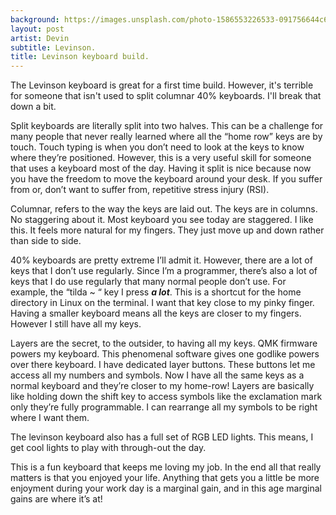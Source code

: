 ```yaml
---
background: https://images.unsplash.com/photo-1586553226533-091756644c6a?ixlib=rb-1.2.1&ixid=eyJhcHBfaWQiOjEyMDd9&auto=format&fit=crop&w=1275&q=80 
layout: post
artist: Devin
subtitle: Levinson.
title: Levinson keyboard build.
---
```

The Levinson keyboard is great for a first time build. However, it's terrible for someone that isn't used to split columnar 40% keyboards. I'll break that down a bit. 

Split keyboards are literally split into two halves. This can be a challenge for many people that never really learned where all the “home row” keys are by touch. Touch typing is when you don’t need to look at the keys to know where they’re positioned. However, this is a very useful skill for someone that uses a keyboard most of the day. Having it split is nice because now you have the freedom to move the keyboard around your desk. If you suffer from or, don’t want to suffer from, repetitive stress injury (RSI). 

Columnar, refers to the way the keys are laid out. The keys are in columns. No staggering about it. Most keyboard you see today are staggered. I like this. It feels more natural for my fingers. They just move up and down rather than side to side.

40% keyboards are pretty extreme I’ll admit it. However, there are a lot of keys that I don’t use regularly. Since I’m a programmer, there’s also a lot of keys that I do use regularly that many normal people don’t use. For example, the “tilda ~ “ key I press ***a lot***. This is a shortcut for the home directory in Linux on the terminal. I want that key close to my pinky finger. Having a smaller keyboard means all the keys are closer to my fingers. However I still have all my keys.

Layers are the secret, to the outsider, to having all my keys. QMK firmware powers my keyboard. This phenomenal software gives one godlike powers over there keyboard. I have dedicated layer buttons. These buttons let me access all my numbers and symbols. Now I have all the same keys as a normal keyboard and they’re closer to my home-row! Layers are basically like holding down the shift key to access symbols like the exclamation mark only they’re fully programmable. I can rearrange all my symbols to be right where I want them. 

The levinson keyboard also has a full set of RGB LED lights. This means, I get cool lights to play with through-out the day. 

This is a fun keyboard that keeps me loving my job. In the end all that really matters is that you enjoyed your life. Anything that gets you a little be more enjoyment during your work day is a marginal gain, and in this age marginal gains are where it’s at!
